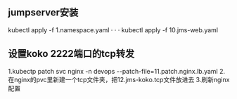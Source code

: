 ## jumpserver安装
kubectl apply -f 1.namespace.yaml
·
·
·
kubectl apply -f 10.jms-web.yaml

## 设置koko 2222端口的tcp转发
1.kubectp patch svc nginx -n devops --patch-file=11.patch.nginx.lb.yaml
2.在nginx的pvc里新建一个tcp文件夹，把12.jms-koko.tcp文件放进去
3.刷新nginx配置
